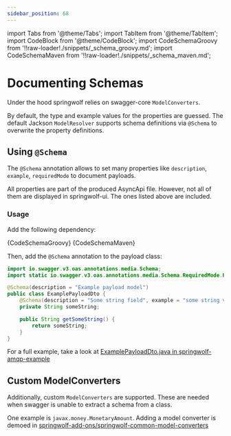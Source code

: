 ```yaml
---
sidebar_position: 68
---
```


import Tabs from '@theme/Tabs';
import TabItem from '@theme/TabItem';
import CodeBlock from '@theme/CodeBlock';
import CodeSchemaGroovy from '!!raw-loader!./snippets/_schema_groovy.md';
import CodeSchemaMaven from '!!raw-loader!./snippets/_schema_maven.md';

# Documenting Schemas

Under the hood springwolf relies on swagger-core `ModelConverters`.

By default, the type and example values for the properties are guessed.
The default Jackson `ModelResolver` supports schema definitions via `@Schema` to overwrite the property definitions.

## Using `@Schema`

The `@Schema` annotation allows to set many properties like `description`, `example`, `requiredMode` to document payloads.

All properties are part of the produced AsyncApi file. However, not all of them are displayed in springwolf-ui. The ones listed above are included.

### Usage

Add the following dependency:

<Tabs>
  <TabItem value="Groovy" label="Groovy" default>
    <CodeBlock language="groovy">{CodeSchemaGroovy}</CodeBlock>
  </TabItem>
  <TabItem value="Maven" label="Maven">
    <CodeBlock language="xml">{CodeSchemaMaven}</CodeBlock>
  </TabItem>
</Tabs>

Then, add the `@Schema` annotation to the payload class:
```java
import io.swagger.v3.oas.annotations.media.Schema;
import static io.swagger.v3.oas.annotations.media.Schema.RequiredMode.REQUIRED;

@Schema(description = "Example payload model")
public class ExamplePayloadDto {
    @Schema(description = "Some string field", example = "some string value", requiredMode = REQUIRED)
    private String someString;

    public String getSomeString() {
        return someString;
    }
}
```

For a full example, take a look at [ExamplePayloadDto.java in springwolf-amqp-example](https://github.com/springwolf/springwolf-core/blob/master/springwolf-examples/springwolf-amqp-example/src/main/java/io/github/stavshamir/springwolf/example/dtos/ExamplePayloadDto.java)

## Custom ModelConverters

Additionally, custom `ModelConverters` are supported.
These are needed when swagger is unable to extract a schema from a class.

One example is `javax.money.MonetaryAmount`.
Adding a model converter is demoed in [springwolf-add-ons/springwolf-common-model-converters](https://github.com/springwolf/springwolf-core/tree/master/springwolf-add-ons/springwolf-common-model-converters)
